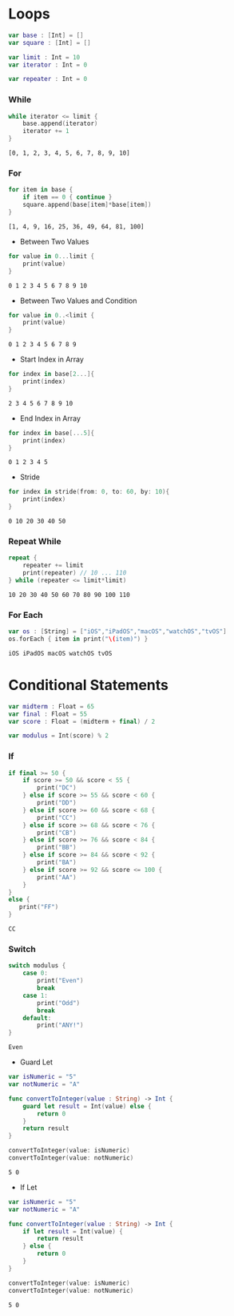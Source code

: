 # Loops
```swift
var base : [Int] = []
var square : [Int] = []

var limit : Int = 10
var iterator : Int = 0

var repeater : Int = 0
```
### While
```swift
while iterator <= limit {
    base.append(iterator)
    iterator += 1
}
```
```
[0, 1, 2, 3, 4, 5, 6, 7, 8, 9, 10]
```

### For
```swift
for item in base {
    if item == 0 { continue }
    square.append(base[item]*base[item])
}
```
```
[1, 4, 9, 16, 25, 36, 49, 64, 81, 100]
```

- Between Two Values
```swift
for value in 0...limit {
    print(value) 
}
```
```
0 1 2 3 4 5 6 7 8 9 10
```

- Between Two Values and Condition
```swift
for value in 0..<limit {
    print(value)
}
```
```
0 1 2 3 4 5 6 7 8 9
```

- Start Index in Array
```swift
for index in base[2...]{
    print(index)
}
```
```
2 3 4 5 6 7 8 9 10
```

- End Index in Array
```swift
for index in base[...5]{
    print(index)
}
```
```
0 1 2 3 4 5
```
- Stride
```swift
for index in stride(from: 0, to: 60, by: 10){
    print(index)
}
```
```
0 10 20 30 40 50
```

### Repeat While
```swift
repeat {
    repeater += limit
    print(repeater) // 10 ... 110
} while (repeater <= limit*limit)
```
```
10 20 30 40 50 60 70 80 90 100 110
```

### For Each
```swift
var os : [String] = ["iOS","iPadOS","macOS","watchOS","tvOS"]
os.forEach { item in print("\(item)") }
```
```
iOS iPadOS macOS watchOS tvOS
```

# Conditional Statements
```swift
var midterm : Float = 65
var final : Float = 55
var score : Float = (midterm + final) / 2

var modulus = Int(score) % 2
```

### If
```swift
if final >= 50 {
    if score >= 50 && score < 55 {
        print("DC")
    } else if score >= 55 && score < 60 {
        print("DD")
    } else if score >= 60 && score < 68 {
        print("CC")
    } else if score >= 68 && score < 76 {
        print("CB")
    } else if score >= 76 && score < 84 {
        print("BB")
    } else if score >= 84 && score < 92 {
        print("BA")
    } else if score >= 92 && score <= 100 {
        print("AA")
    }
}
else {
   print("FF")
}
```
```
CC
```

### Switch
```swift
switch modulus {
    case 0:
        print("Even")
        break
    case 1:
        print("Odd")
        break
    default:
        print("ANY!")
}
```
```
Even
```
- Guard Let
```swift
var isNumeric = "5"
var notNumeric = "A"

func convertToInteger(value : String) -> Int {
    guard let result = Int(value) else {
        return 0
    }
    return result
}
```
```swift
convertToInteger(value: isNumeric)
convertToInteger(value: notNumeric)
```
```
5 0
```

- If Let
```swift
var isNumeric = "5"
var notNumeric = "A"

func convertToInteger(value : String) -> Int {
    if let result = Int(value) {
        return result
    } else {
        return 0
    }
}
```
```swift
convertToInteger(value: isNumeric)
convertToInteger(value: notNumeric)
```
```
5 0
```

